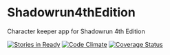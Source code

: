 Shadowrun4thEdition
===================

Character keeper app for Shadowrun 4th Edition

[![Stories in Ready](https://badge.waffle.io/rsid/shadowrun4thedition.png?label=ready&title=Ready)](https://waffle.io/rsid/shadowrun4thedition)
[![Code Climate](https://codeclimate.com/github/RSid/Shadowrun4thEdition.png)](https://codeclimate.com/github/RSid/Shadowrun4thEdition)
[![Coverage Status](https://coveralls.io/repos/RSid/Shadowrun4thEdition/badge.png)](https://coveralls.io/r/RSid/Shadowrun4thEdition)

